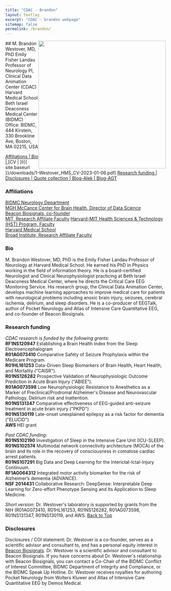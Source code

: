 ```yaml
---
title: "CDAC - Brandon"
layout: textlay
excerpt: "CDAC - brandon webpage"
sitemap: false
permalink: /brandon/
---
```

<img style="float: right;" src="/images/teampic/mbw_gretchenPic_2022_12_17.jpeg"  height="400">
## M. Brandon Westover, MD, PhD
Emily Fisher Landau Professor of Neurology  
PI, Clinical Data Animation Center (CDAC)
Harvard Medical School  
Beth Israel Deaconess Medical Center (BIDMC)  
Office: BIDMC, 444 Kirstein, 330 Brookline Ave, Boston, MA 02215, USA

[Affiliations | ](#affiliations)
[Bio | ](#bio)
[CV | ]({{ site.baseurl }}/downloads/1-Westover_HMS_CV-2023-01-06.pdf)
[Research funding | ](#research-funding)
[Disclosures | ](#disclosures)
[Quote collection | ](/quotes/)
[Blog-Alek | ](/encrypted-blog-alek/)
[Blog-AGT](/encrypted-blog-agt/)

### Affiliations
[BIDMC Neurology Department](https://www.bidmc.org/centers-and-departments/neurology/)  
[MGH McCance Center for Brain Health, Director of Data Science](https://www.massgeneral.org/neurology/mccance-center/)  
[Beacon Biosignals, co-founder](https://beacon.bio/)  
[MIT, Research Affiliate Faculty](https://www.mit.edu/)
[Harvard-MIT Health Sciences & Technology (HST) Program, Faculty](https://meded.hms.harvard.edu/health-sciences-technology/)  
[Harvard Medical School](https://hms.harvard.edu/)  
[Broad Institute, Research Affiliate Faculty](https://www.broadinstitute.org/)

### Bio
M. Brandon Westover, MD, PhD is the Emily Fisher Landau Professor of Neurology at Harvard Medical School. He earned his PhD in Physics working in the field of information theory. He is a board-certified Neurologist and Clinical Neurophysiologist practicing at Beth Israel Deaconess Medical Center, where he directs the Critical Care EEG Monitoring Service. His research group, the Clinical Data Animation Center, develops machine learning approaches to improve medical care for patients with neurological problems including anoxic brain injury, seizures, cerebral ischemia, delirium, and sleep disorders. He is a co-producer of EEGTalk, author of Pocket Neurology and Atlas of Intensive Care Quantitative EEG, and co-founder of Beacon Biosignals.  

### Research funding
_CDAC research is funded by the following grants_:   
**RF1NS120947** Establishing a Brain Health Index from the Sleep Electroencephalogram  
**R01AG073410** Comparative Safety of Seizure Prophylaxis within the Medicare Program.    
**R01HL161253** Data-Driven Sleep Biomarkers of Brain Health, Heart Health, and Mortality ("CAISR").   
**R01NS126282** Prospective Validation of Neurophysiologic Outcome Prediction in Acute Brain Injury ("ABIEE").   
**R01AG073598** Low Neurophysiologic Resistance to Anesthetics as a Marker of Preclinical/Prodromal Alzheimer's Disease and Neurovascular Pathology, Delirium risk and Inattention.  
**R01NS131347** Comparative effectiveness of EEG-guided anti-seizure treatment in acute brain injury ("PKPD")  
**R01NS130119** Late-onset unexplained epilepsy as a risk factor for dementia ("ELUCID")  
**AWS** HEI grant

_Past CDAC funding_:  
**R01NS102190** Investigation of Sleep in the Intensive Care Unit (ICU-SLEEP).   
**R01NS102574** Multimodal network connectivity architecture (MOCA) of the brain and its role in the recovery of consciousness in comatose cardiac arrest patients.   
**R01NS107291** Big Data and Deep Learning for the Interictal-Ictal-Injury Continuum.  
**RF1AG064312** Integrated motor activity biomarker for the risk of Alzheimer’s dementia (ADVANCE).  
**NSF 2014431** Collaborative Research: DeepSense: Interpretable Deep Learning for Zero-effort Phenotype Sensing and Its Application to Sleep Medicine.   
   
_Short version_: 
Dr. Westover's laboratory is supported by grants from the NIH (R01AG073410, R01HL161253, R01NS126282, R01AG073598, R01NS131347, R01NS130119, and AWS.
[Back to Top](#  )

### Disclosures
Disclosures / COI statement: Dr. Westover is a co-founder, serves as a scientific advisor and consultant to, and has a personal equity interest in [Beacon Biosignals](https://beacon.bio/). Dr. Westover is a scientific advisor and consultant to Beacon Biosignals. If you have concerns about Dr. Westover's relationship with Beacon Biosignals, you can contact a Co-Chair of the BIDMC Conflict of Interest Committee, BIDMC Department of Integrity and Compliance, or the BIDMC Speak Up Hotline. Dr. Westover receives royalties for authoring Pocket Neurology from Wolters Kluwer and Atlas of Intensive Care Quantitative EEG by Demos Medical. 